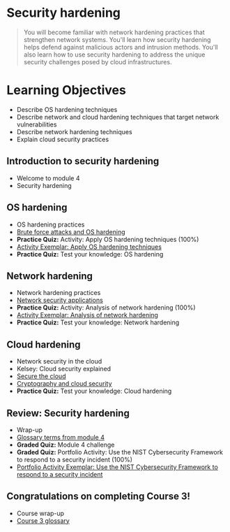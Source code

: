 # Security hardening
> You will become familiar with network hardening practices that strengthen network systems. You'll learn how security hardening helps defend against malicious actors and intrusion methods. You'll also learn how to use security hardening to address the unique security challenges posed by cloud infrastructures.
# Learning Objectives
- Describe OS hardening techniques
- Describe network and cloud hardening techniques that target network vulnerabilities
- Describe network hardening techniques
- Explain cloud security practices
## Introduction to security hardening
- Welcome to module 4
- Security hardening
## OS hardening
- OS hardening practices
- [Brute force attacks and OS hardening](https://github.com/KailaniBailey/Google-Cybersecurity-Professional-Certificate/tree/main/Course%203:%20Connect%20and%20Protect:%20Networks%20and%20Network%20Security/Week%204:%20Security%20hardening/Brute%20force%20attacks%20and%20OS%20hardening)
- **Practice Quiz:** Activity: Apply OS hardening techniques (100%)
- [Activity Exemplar: Apply OS hardening techniques](https://github.com/KailaniBailey/Google-Cybersecurity-Professional-Certificate/tree/main/Course%203:%20Connect%20and%20Protect:%20Networks%20and%20Network%20Security/Week%204:%20Security%20hardening/Activity%20Exemplar:%20Apply%20OS%20hardening%20techniques)
- **Practice Quiz:** Test your knowledge: OS hardening
## Network hardening
- Network hardening practices
- [Network security applications](https://github.com/KailaniBailey/Google-Cybersecurity-Professional-Certificate/tree/main/Course%203:%20Connect%20and%20Protect:%20Networks%20and%20Network%20Security/Week%204:%20Security%20hardening/Network%20security%20applications)
- **Practice Quiz:** Activity: Analysis of network hardening (100%)
- [Activity Exemplar: Analysis of network hardening](https://github.com/KailaniBailey/Google-Cybersecurity-Professional-Certificate/blob/main/Course%203%3A%20Connect%20and%20Protect%3A%20Networks%20and%20Network%20Security/Week%204%3A%20Security%20hardening/Security%20risk%20assessment%20report%20exemplar.pdf)
- **Practice Quiz:** Test your knowledge: Network hardening
## Cloud hardening
- Network security in the cloud
- Kelsey: Cloud security explained
- [Secure the cloud](https://github.com/KailaniBailey/Google-Cybersecurity-Professional-Certificate/tree/main/Course%203:%20Connect%20and%20Protect:%20Networks%20and%20Network%20Security/Week%204:%20Security%20hardening/Secure%20the%20cloud)
- [Cryptography and cloud security](https://github.com/KailaniBailey/Google-Cybersecurity-Professional-Certificate/tree/main/Course%203:%20Connect%20and%20Protect:%20Networks%20and%20Network%20Security/Week%204:%20Security%20hardening/Cryptography%20and%20cloud%20security)
- **Practice Quiz:** Test your knowledge: Cloud hardening
## Review: Security hardening
- Wrap-up
- [Glossary terms from module 4](https://github.com/KailaniBailey/Google-Cybersecurity-Professional-Certificate/tree/main/Course%203:%20Connect%20and%20Protect:%20Networks%20and%20Network%20Security/Week%204:%20Security%20hardening/Glossary%20terms%20from%20module%204)
- **Graded Quiz:** Module 4 challenge
- **Graded Quiz:** Portfolio Activity: Use the NIST Cybersecurity Framework to respond to a security incident (100%)
- [Portfolio Activity Exemplar: Use the NIST Cybersecurity Framework to respond to a security incident](https://github.com/KailaniBailey/Google-Cybersecurity-Professional-Certificate/blob/main/Course%203%3A%20Connect%20and%20Protect%3A%20Networks%20and%20Network%20Security/Week%204%3A%20Security%20hardening/Incident%20report%20analysis%20exemplar.pdf)
## Congratulations on completing Course 3!
- Course wrap-up
- [Course 3 glossary](https://github.com/KailaniBailey/Google-Cybersecurity-Professional-Certificate/blob/main/Course%203%3A%20Connect%20and%20Protect%3A%20Networks%20and%20Network%20Security/Week%204%3A%20Security%20hardening/Course%203%20glossary.pdf)
